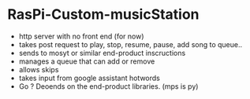 # RasPi-Custom-musicStation
- http server with no front end (for now)
- takes post request to play, stop, resume, pause, add song to queue..
- sends to mosyt or similar end-product inscructions
- manages a queue that can add or remove
- allows skips
- takes input from google assistant hotwords
- Go ? Deoends on the end-product libraries. (mps is py)
